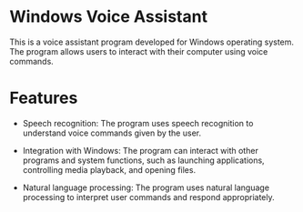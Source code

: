 # Windows Voice Assistant
This is a voice assistant program developed for Windows operating system. The program allows users to interact with their computer using voice commands.

# Features
* Speech recognition: The program uses speech recognition to understand voice commands given by the user.

* Integration with Windows: The program can interact with other programs and system functions, such as launching applications, controlling media playback, and opening files.
* Natural language processing: The program uses natural language processing to interpret user commands and respond appropriately.